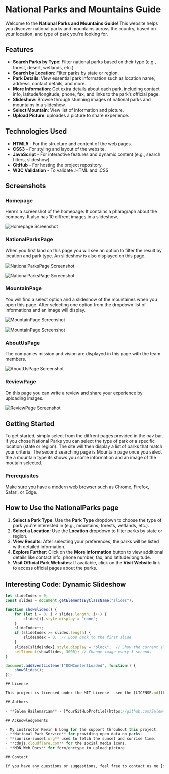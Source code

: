 # National Parks and Mountains Guide

Welcome to the **National Parks and Mountains Guide**! This website helps you discover national parks and mountains across the country, based on your location, and type of park you're looking for.

## Features

- **Search Parks by Type**: Filter national parks based on their type (e.g., forest, desert, wetlands, etc.).
- **Search by Location**: Filter parks by state or region.
- **Park Details**: View essential park information such as location name, address, contact details, and more.
- **More Information**: Get extra details about each park, including contact info, latitude/longitude, phone, fax, and links to the park’s official page.
- **Slideshow**: Browse through stunning images of national parks and mountains in a slideshow.
- **Select Mountain**: View list of information and picture.
- **Upload Picture**: uploades a picture to share experience.

## Technologies Used

- **HTML5** - For the structure and content of the web pages.
- **CSS3** - For styling and layout of the website.
- **JavaScript** - For interactive features and dynamic content (e.g., search filters, slideshow).
- **GitHub** - For hosting the project repository.
- **W3C Validation** - To validate .HTML and .CSS

## Screenshots

### Homepage

Here’s a screenshot of the homepage: It contains a pharagraph about the company. It also has 10 diffrent images in a slideshow,

![Homepage Screenshot](./images/README.dm/home_page.jpg)

### NationalParksPage

When you first land on this page you will see an option to filter the result by location and park type. An slideshow is also displayed on this page.

![NationalParksPage Screenshot](./images/README.dm/parks.jpg)

![NationalParksPage Screenshot](./images/README.dm/parks_filter.jpg)

### MountainPage

You will find a select option and a slideshow of the mountaines when you open this page. After selecting one option from the dropdown list of informations and an image will display.

![MountainPage Screenshot](./images/README.dm/mountain.jpg)

![MountainPage Screenshot](./images/README.dm/mountain_filter.jpg)

### AboutUsPage

The companies mission and vision are displayed in this page with the team members.

![AboutUsPage Screenshot](./images/README.dm/aboutUs.jpg)

### ReviewPage

On this page you can write a review and share your experience by uploading images.

![ReviewPage Screenshot](./images/README.dm/review.jpg)


## Getting Started

To get started, simply select from the diffrent pages provided in the nav bar. If you chose National Parks you can select the type of park or a specific location (state or region). The site will then display a list of parks that match your criteria. The second searching page is Mountain page once you select the a mountain type its shows you some information and an image of the moutain selected.

### Prerequisites

Make sure you have a modern web browser such as Chrome, Firefox, Safari, or Edge.

## How to Use the NationalParks page

1. **Select a Park Type**: Use the **Park Type** dropdown to choose the type of park you're interested in (e.g., mountains, forests, wetlands, etc.).
2. **Select a Location**: Use the **Location** dropdown to filter parks by state or region.
3. **View Results**: After selecting your preferences, the parks will be listed with detailed information.
4. **Explore Further**: Click on the **More Information** button to view additional details like contact info, phone number, fax, and latitude/longitude.
5. **Visit Official Park Websites**: If available, click on the **Visit Website** link to access official pages about the parks.

## Interesting Code: Dynamic Slideshow
```javascript
let slideIndex = 0;
const slides = document.getElementsByClassName("slides");

function showSlides() {
    for (let i = 0; i < slides.length; i++) {
        slides[i].style.display = "none";
    }
    slideIndex++;
    if (slideIndex >= slides.length) {
        slideIndex = 0;  // Loop back to the first slide
    }
    slides[slideIndex].style.display = "block";  // Show the current slide
    setTimeout(showSlides, 3000); // Change image every 3 seconds
}

document.addEventListener("DOMContentLoaded", function() {
    showSlides(); 
});

## License

This project is licensed under the MIT License - see the [LICENSE.md](LICENSE.md) file for details.

## Authors

- **Salem Hailemariam** - [YourGitHubProfile](https://github.com/Salem-H)

## Acknowledgements

- My instructor Kevin E Long for the support throuhout this project.
- **National Park Service** for providing open data on parks.
- **sunrise-sunset.org** used to fetch the sunset and sunrise time.
- **cdnjs.cloudflare.com** for the social media icons.
- **MDN Web Docs** for form/enctype to upload picture

## Contact

If you have any questions or suggestions, feel free to contact us me [salemkassal@gmail.com]